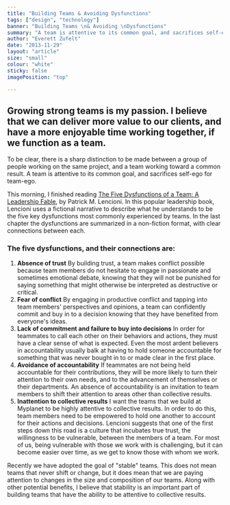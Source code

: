 ```yaml
---
title: "Building Teams & Avoiding Dysfunctions"
tags: ["design", "technology"]
banner: "Building Teams \n& Avoiding \nDysfunctions"
summary: "A team is attentive to its common goal, and sacrifices self-ego for team-ego."
author: "Everett Zufelt"
date: "2013-11-29"
layout: "article"
size: "small"
colour: "white"
sticky: false
imagePosition: "top"

---
```


## Growing strong teams is my passion. I believe that we can deliver more value to our clients, and have a more enjoyable time working together, if we function as a team. 

To be clear, there is a sharp distinction to be made between a group of people working on the same project, and a team working toward a common result. A team is attentive to its common goal, and sacrifices self-ego for team-ego.

This morning, I finished reading [The Five Dysfunctions of a Team: A Leadership Fable](http://my.safaribooksonline.com/book/teamwork/9780787960759), by Patrick M. Lencioni. In this popular leadership book, Lencioni uses a fictional narrative to describe what he understands to be the five key dysfunctions most commonly experienced by teams. In the last chapter the dysfunctions are summarized in a non-fiction format, with clear connections between each.

### The five dysfunctions, and their connections are:

1. **Absence of trust**
By building trust, a team makes conflict possible because team members do not hesitate to engage in passionate and sometimes emotional debate, knowing that they will not be punished for saying something that might otherwise be interpreted as destructive or critical.
2. **Fear of conflict**
By engaging in productive conflict and tapping into team members' perspectives and opinions, a team can confidently commit and buy in to a decision knowing that they have benefited from everyone's ideas.
3. **Lack of commitment and failure to buy into decisions**
In order for teammates to call each other on their behaviors and actions, they must have a clear sense of what is expected. Even the most ardent believers in accountability usually balk at having to hold someone accountable for something that was never bought in to or made clear in the first place.
4. **Avoidance of accountability**
If teammates are not being held accountable for their contributions, they will be more likely to turn their attention to their own needs, and to the advancement of themselves or their departments. An absence of accountability is an invitation to team members to shift their attention to areas other than collective results.
5. **Inattention to collective results**
I want the teams that we build at Myplanet to be highly attentive to collective results. In order to do this, team members need to be empowered to hold one another to account for their actions and decisions. Lencioni suggests that one of the first steps down this road is a culture that incubates true trust, the willingness to be vulnerable, between the members of a team. For most of us, being vulnerable with those we work with is challenging, but it can become easier over time, as we get to know those with whom we work.

Recently we have adopted the goal of "stable" teams. This does not mean teams that never shift or change, but it does mean that we are paying attention to changes in the size and composition of our teams. Along with other potential benefits, I believe that stability is an important part of building teams that have the ability to be attentive to collective results.
